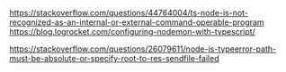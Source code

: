 
https://stackoverflow.com/questions/44764004/ts-node-is-not-recognized-as-an-internal-or-external-command-operable-program
https://blog.logrocket.com/configuring-nodemon-with-typescript/


https://stackoverflow.com/questions/26079611/node-js-typeerror-path-must-be-absolute-or-specify-root-to-res-sendfile-failed